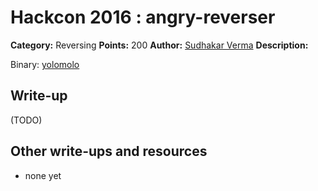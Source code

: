 # Hackcon 2016 : angry-reverser

**Category:** Reversing
**Points:** 200
**Author:** [Sudhakar Verma](https://github.com/sudhackar)
**Description:**

Binary: [yolomolo](yolomolo)

## Write-up

(TODO)

## Other write-ups and resources

* none yet
